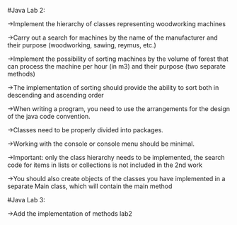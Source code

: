 #Java Lab 2:

->Implement the hierarchy of classes representing woodworking machines

->Carry out a search for machines by the name of the manufacturer and their purpose (woodworking, sawing, reymus, etc.)

->Implement the possibility of sorting machines by the volume of forest that can process the machine per hour (in m3) and their purpose (two separate methods)

->The implementation of sorting should provide the ability to sort both in descending and ascending order

->When writing a program, you need to use the arrangements for the design of the java code convention.

->Classes need to be properly divided into packages.

->Working with the console or console menu should be minimal.

->Important: only the class hierarchy needs to be implemented, the search code for items in lists or collections is not included in the 2nd work

->You should also create objects of the classes you have implemented in a separate Main class, which will contain the main method

#Java Lab 3:

->Add the implementation of methods lab2